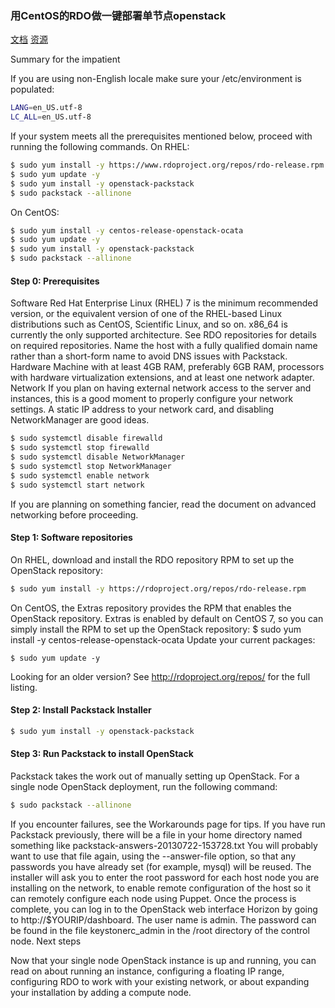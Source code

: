 ### 用CentOS的RDO做一键部署单节点openstack

[文档](http://openstack.redhat.com/install/packstack/)
[资源](https://repos.fedorapeople.org/repos/openstack/)

Summary for the impatient

If you are using non-English locale make sure your /etc/environment is populated:
```sh
LANG=en_US.utf-8
LC_ALL=en_US.utf-8
```
If your system meets all the prerequisites mentioned below, proceed with running the following commands.
On RHEL:
```sh
$ sudo yum install -y https://www.rdoproject.org/repos/rdo-release.rpm
$ sudo yum update -y
$ sudo yum install -y openstack-packstack
$ sudo packstack --allinone
```
On CentOS:
```sh
$ sudo yum install -y centos-release-openstack-ocata
$ sudo yum update -y
$ sudo yum install -y openstack-packstack
$ sudo packstack --allinone
```
#### Step 0: Prerequisites

Software
Red Hat Enterprise Linux (RHEL) 7 is the minimum recommended version, or the equivalent version of one of the RHEL-based Linux distributions such as CentOS, Scientific Linux, and so on. x86_64 is currently the only supported architecture.
See RDO repositories for details on required repositories.
Name the host with a fully qualified domain name rather than a short-form name to avoid DNS issues with Packstack.
Hardware
Machine with at least 4GB RAM, preferably 6GB RAM, processors with hardware virtualization extensions, and at least one network adapter.
Network
If you plan on having external network access to the server and instances, this is a good moment to properly configure your network settings. A static IP address to your network card, and disabling NetworkManager are good ideas.
```sh
$ sudo systemctl disable firewalld
$ sudo systemctl stop firewalld
$ sudo systemctl disable NetworkManager
$ sudo systemctl stop NetworkManager
$ sudo systemctl enable network
$ sudo systemctl start network
```
If you are planning on something fancier, read the document on advanced networking before proceeding.
#### Step 1: Software repositories

On RHEL, download and install the RDO repository RPM to set up the OpenStack repository:
```sh
$ sudo yum install -y https://rdoproject.org/repos/rdo-release.rpm
```
On CentOS, the Extras repository provides the RPM that enables the OpenStack repository. Extras is enabled by default on CentOS 7, so you can simply install the RPM to set up the OpenStack repository:
$ sudo yum install -y centos-release-openstack-ocata
Update your current packages:
```text
$ sudo yum update -y
```
Looking for an older version? See http://rdoproject.org/repos/ for the full listing.
#### Step 2: Install Packstack Installer
```sh
$ sudo yum install -y openstack-packstack
```
#### Step 3: Run Packstack to install OpenStack

Packstack takes the work out of manually setting up OpenStack. For a single node OpenStack deployment, run the following command:
```sh
$ sudo packstack --allinone
```
If you encounter failures, see the Workarounds page for tips.
If you have run Packstack previously, there will be a file in your home directory named something like packstack-answers-20130722-153728.txt You will probably want to use that file again, using the --answer-file option, so that any passwords you have already set (for example, mysql) will be reused.
The installer will ask you to enter the root password for each host node you are installing on the network, to enable remote configuration of the host so it can remotely configure each node using Puppet.
Once the process is complete, you can log in to the OpenStack web interface Horizon by going to http://$YOURIP/dashboard. The user name is admin. The password can be found in the file keystonerc_admin in the /root directory of the control node.
Next steps

Now that your single node OpenStack instance is up and running, you can read on about running an instance, configuring a floating IP range, configuring RDO to work with your existing network, or about expanding your installation by adding a compute node.
